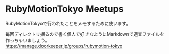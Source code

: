 RubyMotionTokyo Meetups
=======

RubyMotionTokyoで行われたことをメモするために使います。  

毎回ディレクトリ掘るので書く個人で好きなようにMarkdownで適宜ファイルを作っちゃいましょう。    
https://manage.doorkeeper.jp/groups/rubymotion-tokyo
